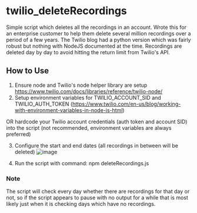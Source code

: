 # twilio_deleteRecordings
Simple script which deletes all the recordings in an account. Wrote this for an enterprise customer to help them delete several million recordings over a period of a few years. The Twilio blog had a python version which was fairly robust but nothing with NodeJS documented at the time. Recordings are deleted day by day to avoid hitting the return limit from Twilio's API. 

## How to Use
1. Ensure node and Twilio's node helper library are setup https://www.twilio.com/docs/libraries/reference/twilio-node/
2. Setup environment variables for TWILIO_ACCOUNT_SID and TWILIO_AUTH_TOKEN (https://www.twilio.com/en-us/blog/working-with-environment-variables-in-node-js-html)

OR hardcode your Twilio account credentials (auth token and account SID) into the script (not recommended, environment variables are always preferred)

3. Configure the start and end dates (all recordings in between will be deleted)
![image](https://github.com/sgeddy/twilio_deleteRecordings/assets/26208555/edac6b8d-4826-413a-aac5-27759fa1e568)

4. Run the script with command: npm deleteRecordings.js

### Note 
The script will check every day whether there are recordings for that day or not, so if the script appears to pause with no output for a while that is most likely just when it is checking days which have no recordings.
